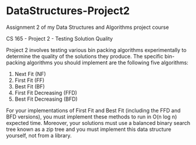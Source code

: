 # DataStructures-Project2
Assignment 2 of my Data Structures and Algorithms project course

CS 165 - Project 2 - Testing Solution Quality

Project 2 involves testing various bin packing algorithms experimentally to determine the quality of the solutions they produce. The specific bin-packing algorithms you should implement are the following five algorithms:

1. Next Fit (NF)
2. First Fit (FF)
3. Best Fit (BF)
4. First Fit Decreasing (FFD)
5. Best Fit Decreasing (BFD)

For your implementations of First Fit and Best Fit (including the FFD and BFD versions), you must implement these methods to run in O(n log n) expected time. Moreover, your solutions must use a balanced binary search tree known as a zip tree and you must implement this data structure yourself, not from a library.
